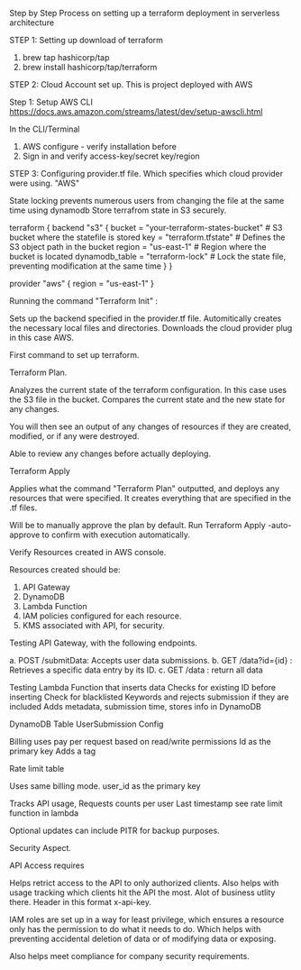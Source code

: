 Step by Step Process on setting up a terraform deployment in serverless architecture

STEP 1:
Setting up download of terraform

1. brew tap hashicorp/tap
2. brew install hashicorp/tap/terraform

STEP 2:
Cloud Account set up. This is project deployed with AWS

Step 1: Setup AWS CLI https://docs.aws.amazon.com/streams/latest/dev/setup-awscli.html

In the CLI/Terminal

1. AWS configure - verify installation before
2. Sign in and verify access-key/secret key/region

STEP 3:
Configuring provider.tf file.
Which specifies which cloud provider were using. "AWS"

State locking prevents numerous users from changing the file at the same time using dynamodb
Store terrafrom state in S3 securely.

terraform {
  backend "s3" {
    bucket         = "your-terraform-states-bucket" # S3 bucket where the statefile is stored
    key            = "terraform.tfstate" # Defines the S3 object path in the bucket
    region         = "us-east-1" # Region where the bucket is located
    dynamodb_table = "terraform-lock" # Lock the state file, preventing modification at the same time
  }
}

provider "aws" {
  region = "us-east-1"
}

Running the command  "Terraform Init" :

Sets up the backend specified in the provider.tf file.
Automitically creates the necessary local files and directories. 
Downloads the cloud provider plug in this case AWS.

First command to set up terraform. 

Terraform Plan.
 
Analyzes the current state of the terraform configuration. In this case uses the S3 file in the bucket. 
Compares the current state and the new state for any changes. 

You will then see an output of any changes of resources if they are created, modified, or if any were destroyed. 

Able to review any changes before actually deploying. 


Terraform Apply 

Applies what the command "Terraform Plan" outputted, and deploys any resources that were specified. It creates everything that are specified in the .tf files.

Will be to manually approve the plan by default. Run Terraform Apply -auto-approve to confirm with execution automatically.



Verify Resources created in AWS console. 


Resources created should be: 

1. API Gateway
2. DynamoDB
3. Lambda Function
4. IAM policies configured for each resource. 
5. KMS associated with API, for security. 


Testing API Gateway, with the following endpoints. 

a.	POST /submitData: Accepts user data submissions.
b.	GET /data?id={id} : Retrieves a specific data entry by its ID.
c.	GET /data : return all data

Testing Lambda Function that inserts data
Checks for existing ID before inserting
Check for blacklisted Keywords and rejects submission if they are included
Adds metadata, submission time, stores info in DynamoDB

DynamoDB Table UserSubmission Config

Billing uses pay per request based on read/write permissions
Id as the primary key
Adds a tag

Rate limit table

Uses same billing mode. 
user_id as the primary key

Tracks API usage,
Requests counts per user
Last timestamp see rate limit function in lambda 


Optional updates can include PITR for backup purposes. 




Security Aspect.


API Access requires 

Helps retrict access to the API to only authorized clients.
Also helps with usage tracking which clients hit the API the most. Alot of business utlity there. 
Header in this format x-api-key. 


IAM roles are set up in a way for least privilege, which ensures a resource only has the permission to do what it needs to do. Which helps with preventing accidental deletion of data or of modifying data or exposing. 

Also helps meet compliance for company security requirements.




